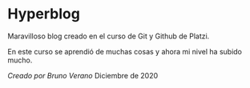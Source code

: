 # Hyperblog

Maravilloso blog creado en el curso de Git y Github de Platzi.

En este curso se aprendió de muchas cosas y ahora mi nivel ha subido mucho.

_Creado por Bruno Verano_
Diciembre de 2020
